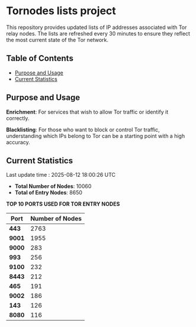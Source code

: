 # Tornodes lists project

This repository provides updated lists of IP addresses associated with Tor relay nodes. The lists are refreshed every 30 minutes to ensure they reflect the most current state of the Tor network.

## Table of Contents

- [Purpose and Usage](#purpose-and-usage)
- [Current Statistics](#current-statistics)


## Purpose and Usage

**Enrichment**: For services that wish to allow Tor traffic or identify it correctly.

**Blacklisting**: For those who want to block or control Tor traffic, understanding which IPs belong to Tor can be a starting point with a high accuracy.

## Current Statistics

Last update time : 2025-08-12 18:00:26 UTC

- **Total Number of Nodes**: 10060
- **Total of Entry Nodes**: 8650

**TOP 10 PORTS USED FOR TOR ENTRY NODES**

| **Port** | **Number of Nodes** |
|------|-----------------|
| **443**   | 2763  |
| **9001**   | 1955  |
| **9000**   | 283  |
| **993**   | 256  |
| **9100**   | 232  |
| **8443**   | 212  |
| **465**   | 191  |
| **9002**   | 186  |
| **143**   | 126  |
| **8080**   | 116  |

